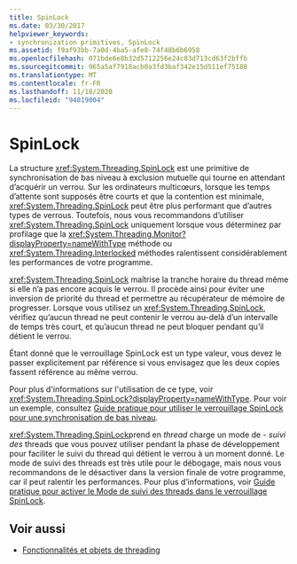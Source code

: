 ```yaml
---
title: SpinLock
ms.date: 03/30/2017
helpviewer_keywords:
- synchronization primitives, SpinLock
ms.assetid: f9af93bb-7a0d-4ba5-afe8-74f48b6b6958
ms.openlocfilehash: 071bde6e8b32d5712256e24c83d713cd63f2bffb
ms.sourcegitcommit: 965a5af7918acb0a3fd3baf342e15d511ef75188
ms.translationtype: MT
ms.contentlocale: fr-FR
ms.lasthandoff: 11/18/2020
ms.locfileid: "94819004"
---
```

# <a name="spinlock"></a>SpinLock
La structure <xref:System.Threading.SpinLock> est une primitive de synchronisation de bas niveau à exclusion mutuelle qui tourne en attendant d’acquérir un verrou. Sur les ordinateurs multicœurs, lorsque les temps d’attente sont supposés être courts et que la contention est minimale, <xref:System.Threading.SpinLock> peut être plus performant que d’autres types de verrous. Toutefois, nous vous recommandons d’utiliser <xref:System.Threading.SpinLock> uniquement lorsque vous déterminez par profilage que la <xref:System.Threading.Monitor?displayProperty=nameWithType> méthode ou <xref:System.Threading.Interlocked> méthodes ralentissent considérablement les performances de votre programme.  
  
 <xref:System.Threading.SpinLock> maîtrise la tranche horaire du thread même si elle n’a pas encore acquis le verrou. Il procède ainsi pour éviter une inversion de priorité du thread et permettre au récupérateur de mémoire de progresser. Lorsque vous utilisez un <xref:System.Threading.SpinLock>, vérifiez qu’aucun thread ne peut contenir le verrou au-delà d’un intervalle de temps très court, et qu’aucun thread ne peut bloquer pendant qu’il détient le verrou.  
  
 Étant donné que le verrouillage SpinLock est un type valeur, vous devez le passer explicitement par référence si vous envisagez que les deux copies fassent référence au même verrou.  
  
 Pour plus d'informations sur l'utilisation de ce type, voir <xref:System.Threading.SpinLock?displayProperty=nameWithType>. Pour voir un exemple, consultez [Guide pratique pour utiliser le verrouillage SpinLock pour une synchronisation de bas niveau](how-to-use-spinlock-for-low-level-synchronization.md).  
  
 <xref:System.Threading.SpinLock>prend en *thread* charge un mode de - *suivi des* threads que vous pouvez utiliser pendant la phase de développement pour faciliter le suivi du thread qui détient le verrou à un moment donné. Le mode de suivi des threads est très utile pour le débogage, mais nous vous recommandons de le désactiver dans la version finale de votre programme, car il peut ralentir les performances. Pour plus d’informations, voir [Guide pratique pour activer le Mode de suivi des threads dans le verrouillage SpinLock](how-to-enable-thread-tracking-mode-in-spinlock.md).  
  
## <a name="see-also"></a>Voir aussi

- [Fonctionnalités et objets de threading](threading-objects-and-features.md)
